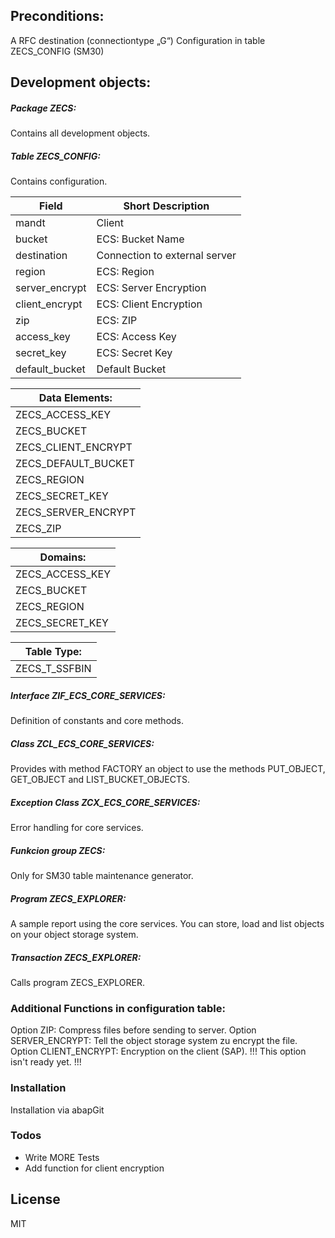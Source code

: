 ## Preconditions:
A RFC destination (connectiontype „G“)
Configuration in table ZECS_CONFIG (SM30)

## Development objects:
##### Package ZECS:
Contains all development objects.

##### Table ZECS_CONFIG:
Contains configuration.

|Field|Short Description|
|-|-|
|mandt|Client|
|bucket|ECS: Bucket Name|
|destination|Connection to external server|
|region|ECS: Region|
|server_encrypt|ECS: Server Encryption|
|client_encrypt|ECS: Client Encryption|
|zip|ECS: ZIP|
|access_key|ECS: Access Key|
|secret_key|ECS: Secret Key|
|default_bucket|Default Bucket|

|Data Elements:|
|-|
|ZECS_ACCESS_KEY|
|ZECS_BUCKET|
|ZECS_CLIENT_ENCRYPT|
|ZECS_DEFAULT_BUCKET|
|ZECS_REGION|
|ZECS_SECRET_KEY|
|ZECS_SERVER_ENCRYPT|
|ZECS_ZIP|

|Domains:|
|-|
|ZECS_ACCESS_KEY|
|ZECS_BUCKET|
|ZECS_REGION|
|ZECS_SECRET_KEY|

|Table Type:|
|-|
|ZECS_T_SSFBIN|

##### Interface ZIF_ECS_CORE_SERVICES:
Definition of constants and core methods.

##### Class ZCL_ECS_CORE_SERVICES:
Provides with method FACTORY an object to use the methods PUT_OBJECT, GET_OBJECT and LIST_BUCKET_OBJECTS.

##### Exception Class ZCX_ECS_CORE_SERVICES:
Error handling for core services.

##### Funkcion group ZECS:
Only for SM30 table maintenance generator.

##### Program ZECS_EXPLORER:
A sample report using the core services. You can store, load and list objects on your object storage system.

##### Transaction ZECS_EXPLORER:
Calls program ZECS_EXPLORER.

### Additional Functions in configuration table:
Option ZIP: Compress files before sending to server.
Option SERVER_ENCRYPT: Tell the object storage system zu encrypt the file.
Option CLIENT_ENCRYPT: Encryption on the client (SAP). !!! This option isn't ready yet. !!!

### Installation

Installation via abapGit

### Todos

 - Write MORE Tests
 - Add function for client encryption

License
----

MIT
